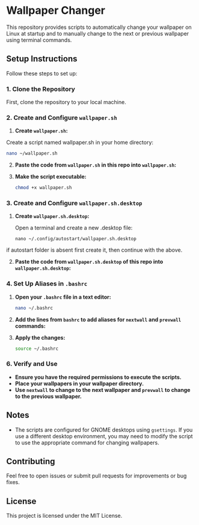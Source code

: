 
# Wallpaper Changer

This repository provides scripts to automatically change your wallpaper on Linux at startup and to manually change to the next or previous wallpaper using terminal commands.


## Setup Instructions

Follow these steps to set up:

### 1. Clone the Repository

First, clone the repository to your local machine.

### 2. Create and Configure `wallpaper.sh`

1. **Create `wallpaper.sh`:**

  Create a script named wallpaper.sh in your home directory:

   ```sh
   nano ~/wallpaper.sh
   ```

2. **Paste the code from `wallpaper.sh` in this repo into `wallpaper.sh`:**

3. **Make the script executable:**

   ```sh
   chmod +x wallpaper.sh
   ```

### 3. Create and Configure `wallpaper.sh.desktop`

1. **Create `wallpaper.sh.desktop`:**

   Open a terminal and create a new .desktop file:

   ```desktop
   nano ~/.config/autostart/wallpaper.sh.desktop
   ```

if autostart folder is absent first create it, then continue with the above.

2. **Paste the code from `wallpaper.sh.desktop` of this repo into `wallpaper.sh.desktop`:**

### 4. Set Up Aliases in `.bashrc`

1. **Open your `.bashrc` file in a text editor:**

   ```sh
   nano ~/.bashrc
   ```

2. **Add the lines from `bashrc` to add aliases for `nextwall` and `prevwall` commands:**


3. **Apply the changes:**

   ```sh
   source ~/.bashrc
   ```

### 6. Verify and Use

- **Ensure you have the required permissions to execute the scripts.**
- **Place your wallpapers in your wallpaper directory.**
- **Use `nextwall` to change to the next wallpaper and `prevwall` to change to the previous wallpaper.**

## Notes

- The scripts are configured for GNOME desktops using `gsettings`. If you use a different desktop environment, you may need to modify the script to use the appropriate command for changing wallpapers.

## Contributing

Feel free to open issues or submit pull requests for improvements or bug fixes.

## License

This project is licensed under the MIT License.
